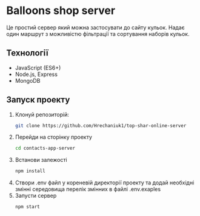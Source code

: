 # Balloons shop server

Це простий сервер який можна застосувати до сайту кульок. Надає один маршрут з можливістю фільтрації та сортування наборів кульок.

## Технології
- JavaScript (ES6+)
- Node.js, Express
- MongoDB

## Запуск проекту
1. Клонуй репозиторій:
   ```bash
   git clone https://github.com/Hrechaniuk1/top-shar-online-server
2. Перейди на сторінку проекту
   ```bash
   cd contacts-app-server
4. Встанови залежості
   ```bash
   npm install
6. Створи .env файл у кореневій директорії проекту та додай необхідні змінні середовища
   перелік змінних в файлі .env.exaples
7. Запусти сервер
   ```bash
   npm start

